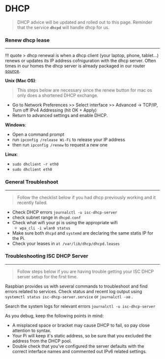 # DHCP
> DHCP advice will be updated and rolled out to this page.
> Reminder that the service **`dhcpd`** will handle dhcp for us.

###  Renew dhcp lease
---

!!! quote 
    > dhcp renewal is when a dhcp client (your laptop, phone, tablet...) renews or updates its IP address cofniguration with the dhcp server. Often times in our homes the dhcp server is already packaged in our router [source](https://www.serverbrain.org/network-services-2003/how-the-dhcp-lease-renewal-process-works-1.html).

**Unix (Mac OS)**: <br>
> This steps below are necessary since the renew button for mac os only does a shortened DHCP exchange.

* Go to Network Preferences >> Select interface >> Advanced -> TCP/IP, Turn off IPv4 Addressing (hit OK + Apply)
* Return to advanced settings and enable DHCP. 

**Windows**:

* Open a command prompt
* run `ipconfig /release Wi-Fi` to release your IP address
* then run `ipconfig /renew` to request a new one

**Linux**: 

* `sudo dhclient -r eth0`
* `sudo dhclient eth0`

###  General Troubleshoot
---

> Follow the checklist below if you had dhcp previously working and it recently failed.

- Check DHCP errors `journalctl -u isc-dhcp-server`
- check subnet range in `dhcpd.conf` 
-  Check what wifi your pi is using the appropriate wifi
   -  `wpa_cli -i wlan0 status` 
-  Make sure both `dhcpd` and `systemd` are declaring the same statis IP for the Pi.
-  Check your leases in `at /var/lib/dhcp/dhcpd.leases`


### Troubleshooting ISC DHCP Server
---

> Follow steps below if you are having trouble getting your ISC DHCP server setup for the first time.

Raspbian provides us with several commands to troubleshoot and find errors related to services. Check status and recent log output using `systemctl status isc-dhcp-server.service` or `journalctl -xe`  .

Search the system logs for relevant errors `journalctl -u isc-dhcp-server`

As you debug, keep the following points in mind:

* A misplaced space or bracket may cause DHCP to fail, so pay close attention to syntax.
* Your Pi will keep it's static address, so be sure that you excluded the address from the DHCP pool.
* Double check that you’ve configured the server defaults with the correct interface names and commented out IPv6 related settings.
